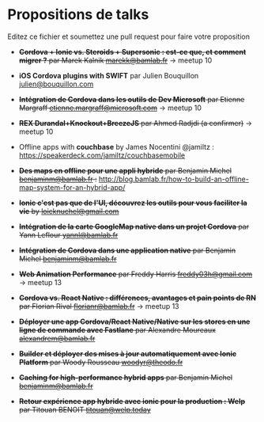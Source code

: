 # Propositions de talks

Editez ce fichier et soumettez une pull request pour faire votre proposition

 - ~~**Cordova + Ionic vs. Steroids + Supersonic : est-ce que, et comment migrer ?** par Marek Kalnik <marekk@bamlab.fr>~~ -> meetup 10

 - **iOS Cordova plugins with SWIFT** par Julien Bouquillon <julien@bouquillon.com>

 - ~~**Intégration de Cordova dans les outils de Dev Microsoft** par Etienne Margraff <etienne.margraff@microsoft.com>~~ -> meetup 10

 - ~~**REX Durandal+Knockout+BreezeJS** par Ahmed Radjdi (a confirmer)~~ -> meetup 10

 - Offline apps with **couchbase** by James Nocentini @jamiltz : https://speakerdeck.com/jamiltz/couchbasemobile


 - ~~**Des maps en offline pour une appli hybride** par Benjamin Michel <benjaminm@bamlab.fr> :~~ http://blog.bamlab.fr/how-to-build-an-offline-map-system-for-an-hybrid-app/

 - ~~**Ionic c'est pas que de l'UI, découvrez les outils pour vous faciliter la vie** by loicknuchel@gmail.com~~

- ~~**Intégration de la carte GoogleMap native dans un projet Cordova** par Yann Leflour <yannl@bamlab.fr>~~

- ~~**Intégration de Cordova dans une application native** par Benjamin Michel <benjaminm@bamlab.fr>~~

- ~~**Web Animation Performance** par Freddy Harris <freddy03h@gmail.com>~~ -> meetup 13

- ~~**Cordova vs. React Native : différences, avantages et pain points de RN** par Florian Rival <florianr@bamlab.fr>~~ -> meetup 13

- ~~**Déployer une app Cordova/React Native/Native sur les stores en une ligne de commande avec Fastlane** par Alexandre Moureaux <alexandrem@bamlab.fr>~~

- ~~**Builder et déployer des mises à jour automatiquement avec Ionic Platform** par Woody Rousseau <woodyr@theodo.fr>~~

- ~~**Caching for high-performance hybrid apps** par Benjamin Michel <benjaminm@bamlab.fr>~~

- ~~**Retour expérience app hybride avec ionic pour la production : Welp** par Titouan BENOIT <titouan@welp.today>~~
